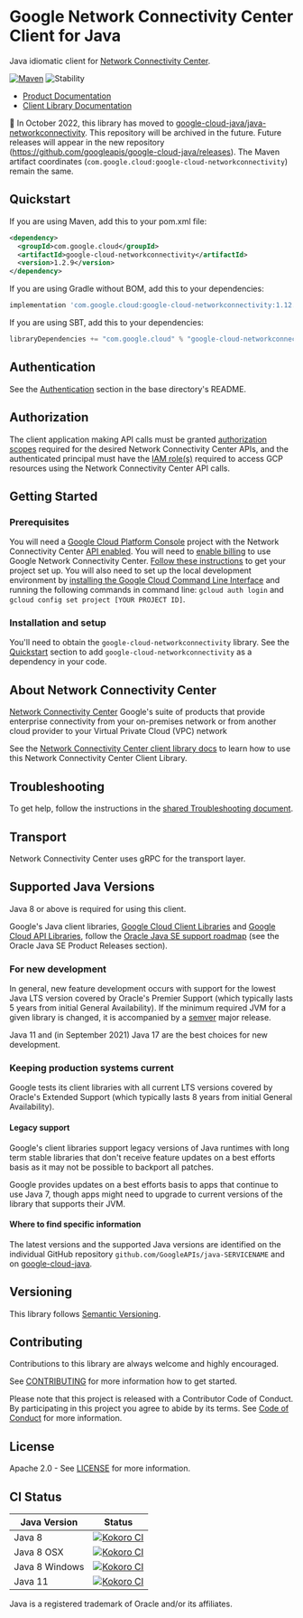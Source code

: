 # Google Network Connectivity Center Client for Java

Java idiomatic client for [Network Connectivity Center][product-docs].

[![Maven][maven-version-image]][maven-version-link]
![Stability][stability-image]

- [Product Documentation][product-docs]
- [Client Library Documentation][javadocs]


:bus: In October 2022, this library has moved to
[google-cloud-java/java-networkconnectivity](
https://github.com/googleapis/google-cloud-java/tree/main/java-networkconnectivity).
This repository will be archived in the future.
Future releases will appear in the new repository (https://github.com/googleapis/google-cloud-java/releases).
The Maven artifact coordinates (`com.google.cloud:google-cloud-networkconnectivity`) remain the same.

## Quickstart


If you are using Maven, add this to your pom.xml file:
<!-- {x-version-update-start:google-cloud-networkconnectivity:released} -->


```xml
<dependency>
  <groupId>com.google.cloud</groupId>
  <artifactId>google-cloud-networkconnectivity</artifactId>
  <version>1.2.9</version>
</dependency>

```

If you are using Gradle without BOM, add this to your dependencies:

```Groovy
implementation 'com.google.cloud:google-cloud-networkconnectivity:1.12.0'
```

If you are using SBT, add this to your dependencies:

```Scala
libraryDependencies += "com.google.cloud" % "google-cloud-networkconnectivity" % "1.12.0"
```
<!-- {x-version-update-end} -->

## Authentication

See the [Authentication][authentication] section in the base directory's README.

## Authorization

The client application making API calls must be granted [authorization scopes][auth-scopes] required for the desired Network Connectivity Center APIs, and the authenticated principal must have the [IAM role(s)][predefined-iam-roles] required to access GCP resources using the Network Connectivity Center API calls.

## Getting Started

### Prerequisites

You will need a [Google Cloud Platform Console][developer-console] project with the Network Connectivity Center [API enabled][enable-api].
You will need to [enable billing][enable-billing] to use Google Network Connectivity Center.
[Follow these instructions][create-project] to get your project set up. You will also need to set up the local development environment by
[installing the Google Cloud Command Line Interface][cloud-cli] and running the following commands in command line:
`gcloud auth login` and `gcloud config set project [YOUR PROJECT ID]`.

### Installation and setup

You'll need to obtain the `google-cloud-networkconnectivity` library.  See the [Quickstart](#quickstart) section
to add `google-cloud-networkconnectivity` as a dependency in your code.

## About Network Connectivity Center


[Network Connectivity Center][product-docs] Google's suite of products that provide enterprise connectivity from your on-premises network or from another cloud provider to your Virtual Private Cloud (VPC) network

See the [Network Connectivity Center client library docs][javadocs] to learn how to
use this Network Connectivity Center Client Library.






## Troubleshooting

To get help, follow the instructions in the [shared Troubleshooting document][troubleshooting].

## Transport

Network Connectivity Center uses gRPC for the transport layer.

## Supported Java Versions

Java 8 or above is required for using this client.

Google's Java client libraries,
[Google Cloud Client Libraries][cloudlibs]
and
[Google Cloud API Libraries][apilibs],
follow the
[Oracle Java SE support roadmap][oracle]
(see the Oracle Java SE Product Releases section).

### For new development

In general, new feature development occurs with support for the lowest Java
LTS version covered by  Oracle's Premier Support (which typically lasts 5 years
from initial General Availability). If the minimum required JVM for a given
library is changed, it is accompanied by a [semver][semver] major release.

Java 11 and (in September 2021) Java 17 are the best choices for new
development.

### Keeping production systems current

Google tests its client libraries with all current LTS versions covered by
Oracle's Extended Support (which typically lasts 8 years from initial
General Availability).

#### Legacy support

Google's client libraries support legacy versions of Java runtimes with long
term stable libraries that don't receive feature updates on a best efforts basis
as it may not be possible to backport all patches.

Google provides updates on a best efforts basis to apps that continue to use
Java 7, though apps might need to upgrade to current versions of the library
that supports their JVM.

#### Where to find specific information

The latest versions and the supported Java versions are identified on
the individual GitHub repository `github.com/GoogleAPIs/java-SERVICENAME`
and on [google-cloud-java][g-c-j].

## Versioning


This library follows [Semantic Versioning](http://semver.org/).



## Contributing


Contributions to this library are always welcome and highly encouraged.

See [CONTRIBUTING][contributing] for more information how to get started.

Please note that this project is released with a Contributor Code of Conduct. By participating in
this project you agree to abide by its terms. See [Code of Conduct][code-of-conduct] for more
information.


## License

Apache 2.0 - See [LICENSE][license] for more information.

## CI Status

Java Version | Status
------------ | ------
Java 8 | [![Kokoro CI][kokoro-badge-image-2]][kokoro-badge-link-2]
Java 8 OSX | [![Kokoro CI][kokoro-badge-image-3]][kokoro-badge-link-3]
Java 8 Windows | [![Kokoro CI][kokoro-badge-image-4]][kokoro-badge-link-4]
Java 11 | [![Kokoro CI][kokoro-badge-image-5]][kokoro-badge-link-5]

Java is a registered trademark of Oracle and/or its affiliates.

[product-docs]: https://cloud.google.com/network-connectivity/docs
[javadocs]: https://cloud.google.com/java/docs/reference/google-cloud-networkconnectivity/latest/history
[kokoro-badge-image-1]: http://storage.googleapis.com/cloud-devrel-public/java/badges/java-networkconnectivity/java7.svg
[kokoro-badge-link-1]: http://storage.googleapis.com/cloud-devrel-public/java/badges/java-networkconnectivity/java7.html
[kokoro-badge-image-2]: http://storage.googleapis.com/cloud-devrel-public/java/badges/java-networkconnectivity/java8.svg
[kokoro-badge-link-2]: http://storage.googleapis.com/cloud-devrel-public/java/badges/java-networkconnectivity/java8.html
[kokoro-badge-image-3]: http://storage.googleapis.com/cloud-devrel-public/java/badges/java-networkconnectivity/java8-osx.svg
[kokoro-badge-link-3]: http://storage.googleapis.com/cloud-devrel-public/java/badges/java-networkconnectivity/java8-osx.html
[kokoro-badge-image-4]: http://storage.googleapis.com/cloud-devrel-public/java/badges/java-networkconnectivity/java8-win.svg
[kokoro-badge-link-4]: http://storage.googleapis.com/cloud-devrel-public/java/badges/java-networkconnectivity/java8-win.html
[kokoro-badge-image-5]: http://storage.googleapis.com/cloud-devrel-public/java/badges/java-networkconnectivity/java11.svg
[kokoro-badge-link-5]: http://storage.googleapis.com/cloud-devrel-public/java/badges/java-networkconnectivity/java11.html
[stability-image]: https://img.shields.io/badge/stability-stable-green
[maven-version-image]: https://img.shields.io/maven-central/v/com.google.cloud/google-cloud-networkconnectivity.svg
[maven-version-link]: https://central.sonatype.com/artifact/com.google.cloud/google-cloud-networkconnectivity/1.12.0
[authentication]: https://github.com/googleapis/google-cloud-java#authentication
[auth-scopes]: https://developers.google.com/identity/protocols/oauth2/scopes
[predefined-iam-roles]: https://cloud.google.com/iam/docs/understanding-roles#predefined_roles
[iam-policy]: https://cloud.google.com/iam/docs/overview#cloud-iam-policy
[developer-console]: https://console.developers.google.com/
[create-project]: https://cloud.google.com/resource-manager/docs/creating-managing-projects
[cloud-cli]: https://cloud.google.com/cli
[troubleshooting]: https://github.com/googleapis/google-cloud-common/blob/main/troubleshooting/readme.md#troubleshooting
[contributing]: https://github.com/googleapis/java-networkconnectivity/blob/main/CONTRIBUTING.md
[code-of-conduct]: https://github.com/googleapis/java-networkconnectivity/blob/main/CODE_OF_CONDUCT.md#contributor-code-of-conduct
[license]: https://github.com/googleapis/java-networkconnectivity/blob/main/LICENSE
[enable-billing]: https://cloud.google.com/apis/docs/getting-started#enabling_billing
[enable-api]: https://console.cloud.google.com/flows/enableapi?apiid=networkconnectivity.googleapis.com
[libraries-bom]: https://github.com/GoogleCloudPlatform/cloud-opensource-java/wiki/The-Google-Cloud-Platform-Libraries-BOM
[shell_img]: https://gstatic.com/cloudssh/images/open-btn.png

[semver]: https://semver.org/
[cloudlibs]: https://cloud.google.com/apis/docs/client-libraries-explained
[apilibs]: https://cloud.google.com/apis/docs/client-libraries-explained#google_api_client_libraries
[oracle]: https://www.oracle.com/java/technologies/java-se-support-roadmap.html
[g-c-j]: http://github.com/googleapis/google-cloud-java
